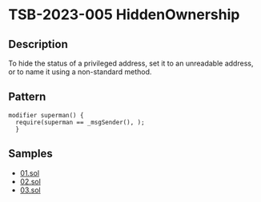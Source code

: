 
# TSB-2023-005 HiddenOwnership
## Description

To hide the status of a privileged address, set it to an unreadable address, or to name it using a non-standard method.

## Pattern

```solidity
modifier superman() {
  require(superman == _msgSender(), );
  }
```

## Samples
 
- [01.sol](https://github.com/cryptousersecurity/token-security-benchmark/blob/main/src/TSB-2023-005/samples/01.sol) 
- [02.sol](https://github.com/cryptousersecurity/token-security-benchmark/blob/main/src/TSB-2023-005/samples/02.sol) 
- [03.sol](https://github.com/cryptousersecurity/token-security-benchmark/blob/main/src/TSB-2023-005/samples/03.sol)

